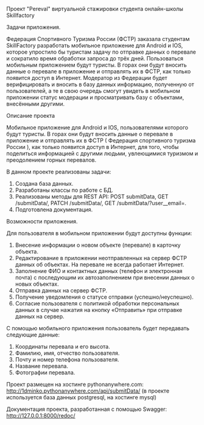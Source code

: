 Проект "Pereval" виртуальной стажировки студента онлайн-школы Skillfactory

Задачи приложения.

Федерация Спортивного Туризма России (ФСТР) заказала студентам SkillFactory разработать мобильное приложение для Android и IOS, которое упростило бы туристам задачу по отправке данных о перевале и сократило время обработки запроса до трёх дней.
Пользоваться мобильным приложением будут туристы. В горах они будут вносить данные о перевале в приложение и отправлять их в ФСТР, как только появится доступ в Интернет.
Модератор из Федерации будет верифицировать и вносить в базу данных информацию, полученную от пользователей, 
а те в свою очередь смогут увидеть в мобильном приложении статус модерации и просматривать базу с объектами, внесёнными другими.

Описание проекта

Мобильное приложение для Android и IOS, пользователями которого будут туристы. 
В горах они будут вносить данные о перевале в приложение и отправлять их в ФСТР ( Федерация спортивного туризма России ), как только появится доступ в Интернет, для того, чтобы поделиться информацией с другими людьми, увлеющимися туризмом и преодолением горных перевалов.

В данном проекте реализованы задачи:
1. Создана база данных.
2. Разработаны классы по работе с БД.
3. Реализованы методы для REST API: POST submitData, GET /submitData/<id>, PATCH /submitData/<id>, GET /submitData/?user__email=<email>.
4. Подготовлена документация.

Возможности приложения.

Для пользователя в мобильном приложении будут доступны функции:
1. Внесение информации о новом объекте (перевале) в карточку объекта. 
2. Редактирование в приложении неотправленных на сервер ФСТР данных об объектах. На перевале не всегда работает Интернет.
3. Заполнение ФИО и контактных данных (телефон и электронная почта) с последующим их автозаполнением при внесении данных о новых объектах.
4. Отправка данных на сервер ФСТР.
5. Получение уведомления о статусе отправки (успешно/неуспешно). 
6. Согласие пользователя с политикой обработки персональных данных в случае нажатия на кнопку «Отправить» при отправке данных на сервер.

C помощью мобильного приложения пользователь будет передавать следующие данные:
1. Координаты перевала и его высота.
2. Фамилию, имя, отчество пользователя.
3. Почту и номер телефона пользователя.
4. Название перевала.
5. Фотографии перевала.

Проект размещен на хостинге pythonanywhere.com: http://1dminko.pythonanywhere.com/api/submitData/ (в проекте используется база данных postgresql, на хостинге mysql)

Документация проекта, разработанная с помощью Swagger: http://127.0.0.1:8000/redoc/
